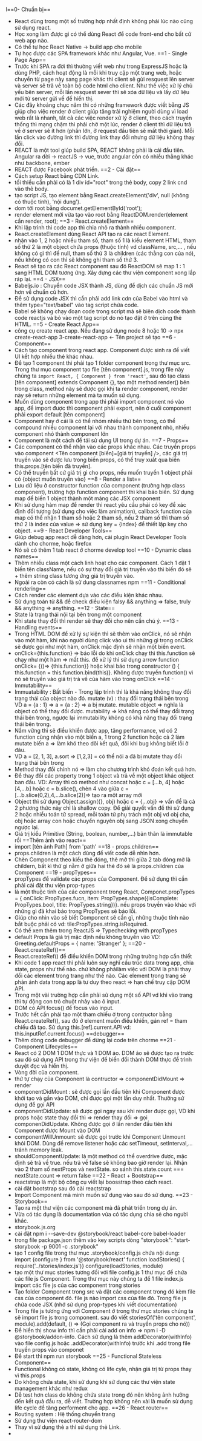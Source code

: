 l==0- Chuẩn bị==
- React dùng trong một số trường hợp nhất định không phải lúc nào cũng sử dụng react.
- Học xong làm được gì có thể dùng React để code front-end cho bất cứ web app nào.
- Có thể tự học React Native -> build app cho mobile
- Tự học được các SPA framework khác như Angular, Vue.
==1 - Single Page App==
- Trước khi SPA ra đời thì thường viết web như trong ExpressJS hoặc là dùng PHP, cách hoạt động là mỗi khi truy cập một trang web, hoặc chuyển từ page này sang page khác thì client sẽ gửi resquest lên server và server sẽ trả về toàn bộ code html cho client. Như thế việc xử lý chủ yếu bên server, mỗi lần resquest sever thì sẽ xóa dữ liệu và lấy dữ liệu mới từ server gửi về để hiển thị.
- Các đây khoảng chục năm thì có những framework được viết bằng JS giúp cho việc render ở client giúp tăng trải nghiệm người dùng vì load web rất là nhanh, tất cả các việc render xử lý ở client, theo cách truyền thống thì mạng chậm thì phải chờ một lúc, render ở client thì dữ liệu trả về ở server sẽ ít hơn (phần lớn, ở request đầu tiên sẽ mất thời gian). Mỗi lần click vào đường link thì đường link thay đổi nhưng dữ liệu không thay đổi.
- REACT là một tool giúp build SPA, REACT không phải là cái đầu tiên. Angular ra đời -> reactJS -> vue, trước angular còn có nhiều thằng khác như backbone, ember
- REACT được Facebook phát triển.
==2 - Cài đặt==
- Cách setup React bằng CDN Link. 
- tối thiểu cần phải có là 1 div id="root" trong thẻ body, copy 2 link cnd vào thẻ body.
- tạo script JS,  tạo element bằng React.createElement('div', null (không có thuộc tính), 'nội dung').
- dom tới root bằng documet.getElementById('root');
- render element mới vừa tạo vào root bằng ReactDOM.render(element cần render, root);
==3 - React.createElement==
- Khi lập trình thì code app thì chia nhỏ ra thành nhiều component.
- React.createElement dùng React API tạo ra các react Element.
- nhận vào 1, 2 hoặc nhiều tham số, tham số 1 là kiểu element HTML, tham số thứ 2 là một object chứa props (thuộc tính) vd className, src,... , nếu không có gì thì để null, tham số thứ 3 là children (các thằng con của nó), nếu không có con thì sẽ không ghi tham số thứ 3.
- React sẽ tạo ra các React component sau đó ReactDOM sẽ map 1 : 1 sang HTML DOM tương ứng. Xây dựng các thư viện component xong lắp ráp lại.
==4 - JSX==
- Babeljs.io : Chuyển code JSX thành JS, dùng để dịch các chuẩn JS mới hơn về chuẩn cũ hơn.
- Để sử dụng code JSX thì cần phải add link cdn của Babel vào html và  thêm type="text/babel" vào tag script chứa code.
- Babel sẽ không chạy đoạn code trong script mà sẽ biên dịch code thành code reactjs và bỏ vào một tag script do nó tạo đặt ở trên cùng thẻ HTML.
==5 - Create React App==
- công cụ create react app. Nếu đang sử dụng node 8 hoặc 10 -> npx create-react-app 3-create-react-app <- Tên project sẽ tạo
==6 - Component==
- Cách tạo component trong react app. Component được sinh ra để viết UI kết hợp nhiều thẻ khác nhau.
- Để tạo 1 component thì phải tạo 1 folder component trong thư mục src. Trong thư mục component tạo file [tên component].js, trong file này chúng ta `import React, { Component } from 'react'`, sau đó tạo class [tên component] extends Component {}, tạo một method render() bên trong class, method này sẽ được gọi khi ta render component, render này sẽ return những element mà ta muốn sử dụng.
- Muốn dùng component trong app thì phải import component nó vào app, để import được thì component phải export, nên ở cuối component phải export default [tên component]
- Component hay ở cái là có thể nhóm nhiều thứ bên trong, có thể compound nhiều component lại với nhau thành component nhỏ, nhiều component nhỏ thành component lớn
- Component là một cách để tái sử dụng UI trong dự án.
==7 - Props==
- Các component có thể nhận vào các props khác nhau.  Các truyền props vào component <Tên component [biến]=[giá trị truyền] />, các giá trị truyền vào sẽ được lưu trong biến props, có thể truy xuất qua biến this.props.[tên biến đã truyền].
- Có thể truyền bất cứ giá trị gì cho props, nếu muốn truyền 1 object phải có {object muốn truyền vào}
==8 - Render a list==
- Lưu dữ liệu ở constructor function của component (trường hợp class component), trường hợp function component thì khai báo biến. Sử dụng map để biến 1 object thành một mảng các JSX component
- Khi sử dụng hàm map để render thì react yêu cầu phải có key để xác định đối tượng (sử dụng cho việc làm animation), callback function của map có thể nhận 1 tham số hoặc 2 tham số, nếu 2 tham số thì tham số thứ 2 là index của value => sử dụng key = {index} để thiết lập key cho object.
==9 - React Developer Tools==
- Giúp debug app react dễ dàng hơn, cài plugin React Developer Tools dành cho chorme, hoặc firefox
- Nó sẽ có thêm 1 tab react ở chorme develop tool
==10 - Dynamic class names==
- Thêm nhiều class một cách linh hoạt cho các component. Cách 1 đặt 1 biến tên className, nếu có sự thay đổi giá trị truyền vào thì biến đó sẽ + thêm string class tương ứng giá trị truyền vào.
- Ngoài ra còn có cách là sử dung classnames npm
==11 - Conditional rendering==
- Cách render các element dựa vào các điều kiện khác nhau.
- Sử dụng toán tử && để check điều kiện falsy && anything => false, truly && anything => anything.
==12 - State==
- State là trạng thái nội tại bên trong một component
- Khi state thay đổi thì render sẽ thay đổi cho nên cần chú ý.
==13 - Handling events==
- Trong HTML DOM để xử lý sự kiện thì sẽ thêm vào onClick, nó sẽ nhận vào một hàm, khi nào người dùng click vào ui thì những gì trong onClick sẽ được gọi như một hàm, onClick mặc định sẽ nhận một biến event.
- onClick={this.function} => báo lỗi do khi onClick chạy thì this.function sẽ chạy như một hàm => mất this. để xử lý thì sử dụng arrow function onClick= {()=> {this.function}} hoặc khai báo trong constructor () { this.function = this.function.bind(this)}. Không được truyền function() vì nó sẽ truyền vào giá trị trả về của hàm vào trong onClick
==14 - Immutability== 
- Immuatability : Bất biến - Trong lập trình thì là khả năng không thay đổi trạng thái của object nào đó. mutate (v) : thay đổi trạng thái bên trong VD a = {a : 1} => a = {a : 2} => a bị mutate. mutable object => nghĩa là object có thể thay đổi được. mutability => khả năng có thể thay đổi trạng thái bên trong, ngược lại immutability không có khả năng thay đổi trạng thái bên trong.
- Nắm vững thì sẽ điều khiển được app, tăng performance, vd có 2 function cùng nhận vào một biến a, 1 trong 2 function hoặc cả 2 làm mutate biến a => làm khó theo dõi kết quả, đôi khi bug không biết lỗi ở đâu.
- VD a = [2, 1, 3], a.sort => [1,2,3] = có thể nói a đã bị mutate thay đổi trạng thái bên trong
- Method thay đổi chính nó => làm cho chương trình khó đoán kết quả hơn.
- Để thay đổi các property trong 1 object và trả về một object khác object ban đầu. VD: Array thì có method như concat hoặc c = [...b, 4] hoặc [4,...b] hoặc c = b.slice(), chèn 4 vào giữa c = [...b.slice(0,2),4,...b.slice(2)]=> tạo ra một array mới
- Object thì sử dụng Object.assign({}, obj) hoặc c = {...obj} => vấn đề là cả 2 phương thức này chỉ là shallow copy. Để giải quyết vấn đề thì sử dụng 2 hoặc nhiều toán tử spread, mỗi toán tử phụ trách một obj vd obj cha, obj hoặc array con hoặc chuyển nguyên obj sang JSON xong chuyển ngược lại.
- Giá trị kiểu Primitive (String, boolean, number,...) bản thân là immutable rồi
==Thêm ảnh vào react== 
- import [tên ảnh Path] from 'path'
==18 - props.children==
- props.children là một cách dùng để viết code dễ nhìn hơn.
- Chèn Component theo kiểu thẻ đóng, thẻ mở thì giữa 2 tab đóng mở là childern, bất kì thứ gì nằm ở giữa hai thẻ đó sẽ là props.children của Component
==19 - propTypes==
- propTypes để validate các props của Component. Để sử dụng thì cần phải cài đặt thư viện prop-types
- là một thuộc tính của các component trong React, Componet.propTypes = { onClick: PropTypes.fucn, item: PropTypes.shape({isComplete: PropTypes.bool, title: PropTypes.string})}. nếu props truyền vào khác với những gì đã khai báo trong PropTypes sẽ báo lỗi.
- Giúp cho nhìn vào sẽ biết Component sẽ cần gì, những thuộc tính nào bắt buộc phải có vd: tile:PropTypes.string.isRequired.
- Có thể xem thêm trong ReactJS => Typechecking with propTypes
- default Props là giá trị mặc định nếu không truyền vào VD: Greeting.defaultProps = {
  name: 'Stranger'
};
==20 - React.createRef()==
- React.createRef() để điều khiển DOM trong những trường hợp cần thiết
- Khi code 1 app react thì phải luôn suy nghĩ cấu trúc data trong app, chia state, props như thế nào. chứ không phảilàm việc với DOM là phải thay đổi các element trong trang như thế nào. Các element trong trang sẽ phản ánh data trong app là tư duy theo react => hạn chế truy cập DOM API. 
- Trong một vài trường hợp cần phải sử dụng một số API vd khi vào trang thì tự động con trỏ chuột nhảy vào ô input.
- DOM có API focus() để focus vào input.
- Trước hết cần phải tạo một tham chiếu ở trong contructor bằng React.createRef(), sau đó ở element muốn điều khiến, gán ref = tham chiếu đã tạo. Sử dụng this.[ref].current.API vd: this.inputRef.current.focus()
==debugger==
- Thêm dòng code debugger để dừng lại code trên chorme
==21 - Component Lifecycles==
- React có 2 DOM 1 DOM thực và 1 DOM ảo. DOM ảo sẽ được tạo ra trước sau đó sử dụng API trong thư viện để biến đổi thành DOM thực để trình duyệt đọc và hiển thị.
- Vòng đời của component.
- thứ tự chạy của Component là contructor => componentDidMount => render
- componentDidMount : sẽ được gọi lần đầu tiên khi Component được khởi tạo và gắn vào DOM, chỉ được gọi một lần duy nhất. Thường sử dụng để gọi API 
- componentDidUpdate: sẽ được gọi ngay sau khi render được gọi, VD khi props hoặc state thay đổi thì => render thay đổi => gọi componenDidUpdate. Không được gọi ở lần render đầu tiên khi Component được Mount vào DOM
- componentWillUnmount: sẽ được gọi trước khi Component Unmount khỏi DOM. Dùng để remove listener hoặc các setTimeout, setInterval,... tránh memory leak.
- shouldComponentUpdate: là một method có thể overdrive được, mặc định sẽ trả về true. nếu trả về false sẽ không bao giờ render lại. Nhận vào 2 tham số nextProps và nextState. so sánh this.state.count === nextState.count => return false
==22 - React + Bootstrap==
- reactstrap là một bộ công cụ viết lại boosstrap theo cách react.
- cài đặt bootstrap sau đó cài reactstrap
- Import Component mà mình muốn sử dụng vào sau đó sử dụng.
==23 - Storybook==
- Tạo ra một thư viện các component mà đã phát triển trong dự án.
- Vừa có tác dụng là documentation vừa có tác dụng chia sẻ cho người khác.
- storybook.js.org
- cài đặt npm i --save-dev @storybook/react babel-core babel-loader
- trong file package.json thêm vào key scripts dòng "storybook": "start-storybook -p 9001 -c .storybook"
- tạo 1 config file trong thư mục .storybook/config.js chứa nội dung:
import {configure } from '@storybook/react' 
function loadStories() { require('../stories/index.js')}
configure(loadStories, module)
- tạo một thư mục stories tương đối với file config.js 1 thư mục để chứa các file js Component. Trong thư mục này chúng ta để 1 file index.js import các file js của các component trong stories
- Tạo folder Component trong src và đặt các component trong đó kèm file css của component đó. file js nào import css của file đó. Trong file js chứa code JSX (nhớ sử dụng prop-types khi viết documentation)
- Trong file js tương ứng với Component ở trong thư mục stories chúng ta sẽ import file js trong component. sau đó viết storiesOf('tên component', module).add(default, () => (Gọi component ra và truyền props cho nó))
- Để hiển thị show info thì cần phải cài add on info => npm i -D @storybook/addon-info. Cách sử dụng là thêm addDecorator(withInfo) vào file config.js hoặc .addDecorator(withInfo) trước khi .add trong file truyền props vào componet
- Để start thì npm run storybook
==25 - Functional Stateless Component==
- Functional không có state, không có life cyle, nhận giá trị từ props thay vì this.props
- Do không chứa state, khi sử dụng khi sử dụng các thư viện state management khác như redux
- Dễ test hơn class do không chứa state trong đó nên không ảnh hưởng đến kết quả đầu ra, dễ viết. Trường hợp không nên xài là muốn sử dụng life cycle để tăng performent cho app.
==26 - React router==
- Routing system : Hệ thống chuyển trang
- Sử dụng thư viện react-router-dom
- Thay vì sử dụng thẻ a thì sử dụng thẻ Link.
- 